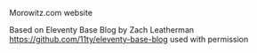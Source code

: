 Morowitz.com website

Based on Eleventy Base Blog by Zach Leatherman https://github.com/11ty/eleventy-base-blog used with permission

